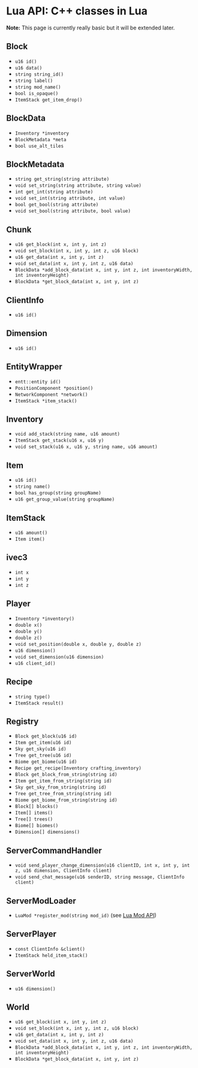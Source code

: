 # Lua API: C++ classes in Lua

**Note:** This page is currently really basic but it will be extended later.

## Block

- `u16 id()`
- `u16 data()`
- `string string_id()`
- `string label()`
- `string mod_name()`
- `bool is_opaque()`
- `ItemStack get_item_drop()`

## BlockData

- `Inventory *inventory`
- `BlockMetadata *meta`
- `bool use_alt_tiles`

## BlockMetadata

- `string get_string(string attribute)`
- `void set_string(string attribute, string value)`
- `int get_int(string attribute)`
- `void set_int(string attribute, int value)`
- `bool get_bool(string attribute)`
- `void set_bool(string attribute, bool value)`

## Chunk

- `u16 get_block(int x, int y, int z)`
- `void set_block(int x, int y, int z, u16 block)`
- `u16 get_data(int x, int y, int z)`
- `void set_data(int x, int y, int z, u16 data)`
- `BlockData *add_block_data(int x, int y, int z, int inventoryWidth, int inventoryHeight)`
- `BlockData *get_block_data(int x, int y, int z)`

## ClientInfo

- `u16 id()`

## Dimension

- `u16 id()`

## EntityWrapper

- `entt::entity id()`
- `PositionComponent *position()`
- `NetworkComponent *network()`
- `ItemStack *item_stack()`

## Inventory

- `void add_stack(string name, u16 amount)`
- `ItemStack get_stack(u16 x, u16 y)`
- `void set_stack(u16 x, u16 y, string name, u16 amount)`

## Item

- `u16 id()`
- `string name()`
- `bool has_group(string groupName)`
- `u16 get_group_value(string groupName)`

## ItemStack

- `u16 amount()`
- `Item item()`

## ivec3

- `int x`
- `int y`
- `int z`

## Player

- `Inventory *inventory()`
- `double x()`
- `double y()`
- `double z()`
- `void set_position(double x, double y, double z)`
- `u16 dimension()`
- `void set_dimension(u16 dimension)`
- `u16 client_id()`

## Recipe

- `string type()`
- `ItemStack result()`

## Registry

- `Block get_block(u16 id)`
- `Item get_item(u16 id)`
- `Sky get_sky(u16 id)`
- `Tree get_tree(u16 id)`
- `Biome get_biome(u16 id)`
- `Recipe get_recipe(Inventory crafting_inventory)`
- `Block get_block_from_string(string id)`
- `Item get_item_from_string(string id)`
- `Sky get_sky_from_string(string id)`
- `Tree get_tree_from_string(string id)`
- `Biome get_biome_from_string(string id)`
- `Block[] blocks()`
- `Item[] items()`
- `Tree[] trees()`
- `Biome[] biomes()`
- `Dimension[] dimensions()`

## ServerCommandHandler

- `void send_player_change_dimension(u16 clientID, int x, int y, int z, u16 dimension, ClientInfo client)`
- `void send_chat_message(u16 senderID, string message, ClientInfo client)`

## ServerModLoader

- `LuaMod *register_mod(string mod_id)` (see [Lua Mod API](lua-api-mod.md#example))

## ServerPlayer

- `const ClientInfo &client()`
- `ItemStack held_item_stack()`

## ServerWorld

- `u16 dimension()`

## World

- `u16 get_block(int x, int y, int z)`
- `void set_block(int x, int y, int z, u16 block)`
- `u16 get_data(int x, int y, int z)`
- `void set_data(int x, int y, int z, u16 data)`
- `BlockData *add_block_data(int x, int y, int z, int inventoryWidth, int inventoryHeight)`
- `BlockData *get_block_data(int x, int y, int z)`

